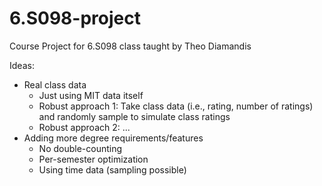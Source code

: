 # 6.S098-project

Course Project for 6.S098 class taught by Theo Diamandis

Ideas:
- Real class data
  - Just using MIT data itself
  - Robust approach 1: Take class data (i.e., rating, number of ratings) and randomly sample to simulate class ratings
  - Robust approach 2: ...
- Adding more degree requirements/features
  - No double-counting
  - Per-semester optimization
  - Using time data (sampling possible)
